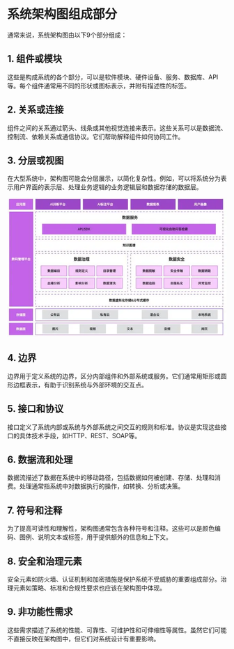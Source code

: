 # 系统架构图组成部分

通常来说，系统架构图由以下9个部分组成：

## 1. 组件或模块

这些是构成系统的各个部分，可以是软件模块、硬件设备、服务、数据库、API等。每个组件通常用不同的形状或图标表示，并附有描述性的标签。

## 2. 关系或连接

组件之间的关系通过箭头、线条或其他视觉连接来表示。这些关系可以是数据流、控制流、依赖关系或通信协议。它们帮助解释组件如何协同工作。

## 3. 分层或视图

在大型系统中，架构图可能会分层展示，以简化复杂性。例如，可以将系统分为表示用户界面的表示层、处理业务逻辑的业务逻辑层和数据存储的数据层。

![Alt text](./images/%E6%9E%B6%E6%9E%84%E5%9B%BE%E5%88%86%E5%B1%82%E7%A4%BA%E4%BE%8B.png)

## 4. 边界

边界用于定义系统的边界，区分内部组件和外部系统或服务。它们通常用矩形或圆形边框表示，有助于识别系统与外部环境的交互点。

## 5. 接口和协议

接口定义了系统内部或系统与外部系统之间交互的规则和标准。协议是实现这些接口的具体技术手段，如HTTP、REST、SOAP等。

## 6. 数据流和处理

数据流描述了数据在系统中的移动路径，包括数据如何被创建、存储、处理和消费。处理通常指系统中对数据执行的操作，如转换、分析或决策。

## 7. 符号和注释

为了提高可读性和理解性，架构图通常包含各种符号和注释。这些可以是颜色编码、图例、说明文本或标签，用于提供额外的信息和上下文。

## 8. 安全和治理元素

安全元素如防火墙、认证机制和加密措施是保护系统不受威胁的重要组成部分。治理元素如策略、标准和合规性要求也应该在架构图中体现。

## 9. 非功能性需求

这些需求描述了系统的性能、可靠性、可维护性和可伸缩性等属性。虽然它们可能不直接反映在架构图中，但它们对系统设计有重要影响。
